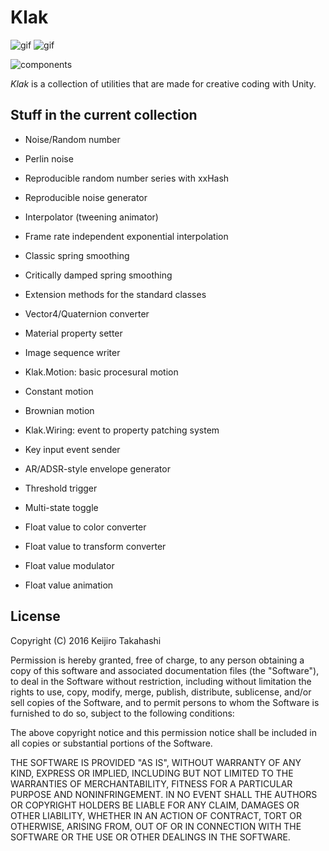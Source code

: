 Klak
====

![gif](http://49.media.tumblr.com/dfba0ff232f0bb76dc10a25026a888a2/tumblr_o0q7hmMfYU1qio469o1_400.gif)
![gif](http://49.media.tumblr.com/c2a6d1359aefd3c205a89fec7561ebbd/tumblr_o0sabaXTwl1qio469o1_400.gif)

![components](https://41.media.tumblr.com/4932807bd1f18d005d0c6369e88a952b/tumblr_o0y7kqOFQZ1qio469o1_640.png)

*Klak* is a collection of utilities that are made for creative coding with
Unity.

Stuff in the current collection
-------------------------------

- Noise/Random number
 - Perlin noise
 - Reproducible random number series with xxHash
 - Reproducible noise generator

- Interpolator (tweening animator)
 - Frame rate independent exponential interpolation
 - Classic spring smoothing
 - Critically damped spring smoothing

- Extension methods for the standard classes
 - Vector4/Quaternion converter
 - Material property setter

- Image sequence writer

- Klak.Motion: basic procesural motion
 - Constant motion
 - Brownian motion

- Klak.Wiring: event to property patching system
 - Key input event sender
 - AR/ADSR-style envelope generator
 - Threshold trigger
 - Multi-state toggle
 - Float value to color converter
 - Float value to transform converter
 - Float value modulator
 - Float value animation

License
-------

Copyright (C) 2016 Keijiro Takahashi

Permission is hereby granted, free of charge, to any person obtaining a copy of
this software and associated documentation files (the "Software"), to deal in
the Software without restriction, including without limitation the rights to
use, copy, modify, merge, publish, distribute, sublicense, and/or sell copies of
the Software, and to permit persons to whom the Software is furnished to do so,
subject to the following conditions:

The above copyright notice and this permission notice shall be included in all
copies or substantial portions of the Software.

THE SOFTWARE IS PROVIDED "AS IS", WITHOUT WARRANTY OF ANY KIND, EXPRESS OR
IMPLIED, INCLUDING BUT NOT LIMITED TO THE WARRANTIES OF MERCHANTABILITY, FITNESS
FOR A PARTICULAR PURPOSE AND NONINFRINGEMENT. IN NO EVENT SHALL THE AUTHORS OR
COPYRIGHT HOLDERS BE LIABLE FOR ANY CLAIM, DAMAGES OR OTHER LIABILITY, WHETHER
IN AN ACTION OF CONTRACT, TORT OR OTHERWISE, ARISING FROM, OUT OF OR IN
CONNECTION WITH THE SOFTWARE OR THE USE OR OTHER DEALINGS IN THE SOFTWARE.
